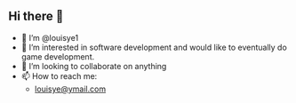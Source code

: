 ## Hi there 👋

- 👋 I’m @louisye1
- 👀 I’m interested in software development and would like to eventually do game development.
- 💞️ I’m looking to collaborate on anything
- 📫 How to reach me:
  - louisye@ymail.com

<!--
**louisye1/louisye1** is a ✨ _special_ ✨ repository because its `README.md` (this file) appears on your GitHub profile.

Here are some ideas to get you started:

- 🔭 I’m currently working on ...
- 🌱 I’m currently learning ...
- 👯 I’m looking to collaborate on ...
- 🤔 I’m looking for help with ...
- 💬 Ask me about ...
- 📫 How to reach me: ...
- 😄 Pronouns: ...
- ⚡ Fun fact: ...
-->
